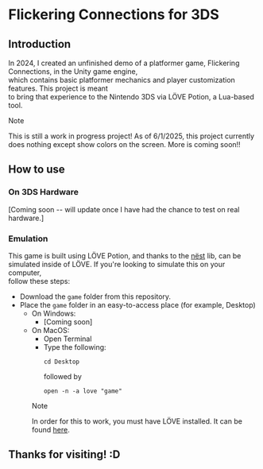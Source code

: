 # Flickering Connections for 3DS
## Introduction
In 2024, I created an unfinished demo of a platformer game, Flickering Connections, in the Unity game engine,  
which contains basic platformer mechanics and player customization features. This project is meant  
to bring that experience to the Nintendo 3DS via LÖVE Potion, a Lua-based tool.
> [!NOTE]
> This is still a work in progress project! As of 6/1/2025, this project currently does nothing except show colors on the screen.
> More is coming soon!!
## How to use
### On 3DS Hardware
[Coming soon -- will update once I have had the chance to test on real hardware.]
### Emulation
This game is built using LÖVE Potion, and thanks to the [nëst](https://github.com/lovebrew/nest) lib, can be  
simulated inside of LÖVE. If you're looking to simulate this on your computer,  
follow these steps:
* Download the `game` folder from this repository.
* Place the `game` folder in an easy-to-access place (for example, Desktop)  
  * On Windows:
    * [Coming soon]
  * On MacOS:
    * Open Terminal
    * Type the following:
      ```
      cd Desktop
      ```
      followed by
      ```
      open -n -a love "game"
      ```
    > [!NOTE]
    > In order for this to work, you must have LÖVE installed. It can be found [here](https://love2d.org/#download).

## Thanks for visiting! :D
